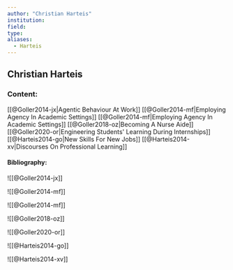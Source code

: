 ```yaml
---
author: "Christian Harteis"
institution:
field:
type:
aliases:
  - Harteis
---
```


## Christian Harteis

### Content:
[[@Goller2014-jx|Agentic Behaviour At Work]]
[[@Goller2014-mf|Employing Agency In Academic Settings]]
[[@Goller2014-mf|Employing Agency In Academic Settings]]
[[@Goller2018-oz|Becoming A Nurse Aide]]
[[@Goller2020-or|Engineering Students' Learning During Internships]]
[[@Harteis2014-go|New Skills For New Jobs]]
[[@Harteis2014-xv|Discourses On Professional Learning]]

#### Bibliography:

![[@Goller2014-jx]]

![[@Goller2014-mf]]

![[@Goller2014-mf]]

![[@Goller2018-oz]]

![[@Goller2020-or]]

![[@Harteis2014-go]]

![[@Harteis2014-xv]]